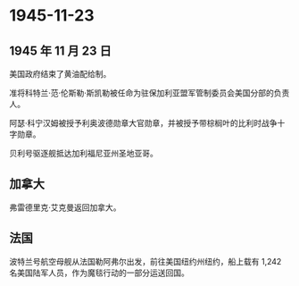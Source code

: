 # 1945-11-23

## 1945 年 11 月 23 日

美国政府结束了黄油配给制。

准将科特兰·范·伦斯勒·斯凯勒被任命为驻保加利亚盟军管制委员会美国分部的负责人。

阿瑟·科宁汉姆被授予利奥波德勋章大官勋章，并被授予带棕榈叶的比利时战争十字勋章。

贝利号驱逐舰抵达加利福尼亚州圣地亚哥。

## 加拿大

弗雷德里克·艾克曼返回加拿大。

## 法国

波特兰号航空母舰从法国勒阿弗尔出发，前往美国纽约州纽约，船上载有 1,242
名美国陆军人员，作为魔毯行动的一部分运送回国。

